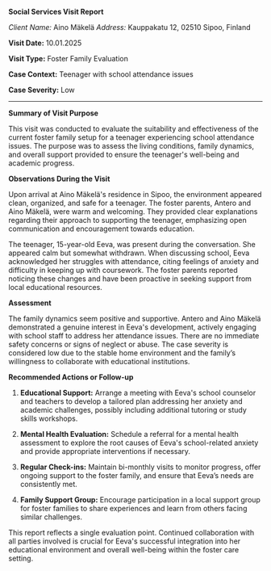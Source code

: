 **Social Services Visit Report**

*Client Name:* Aino Mäkelä
*Address:* Kauppakatu 12, 02510 Sipoo, Finland

**Visit Date:** 10.01.2025

**Visit Type:** Foster Family Evaluation

**Case Context:** Teenager with school attendance issues

**Case Severity:** Low

---

**Summary of Visit Purpose**

This visit was conducted to evaluate the suitability and effectiveness of the current foster family setup for a teenager experiencing school attendance issues. The purpose was to assess the living conditions, family dynamics, and overall support provided to ensure the teenager's well-being and academic progress.

**Observations During the Visit**

Upon arrival at Aino Mäkelä's residence in Sipoo, the environment appeared clean, organized, and safe for a teenager. The foster parents, Antero and Aino Mäkelä, were warm and welcoming. They provided clear explanations regarding their approach to supporting the teenager, emphasizing open communication and encouragement towards education.

The teenager, 15-year-old Eeva, was present during the conversation. She appeared calm but somewhat withdrawn. When discussing school, Eeva acknowledged her struggles with attendance, citing feelings of anxiety and difficulty in keeping up with coursework. The foster parents reported noticing these changes and have been proactive in seeking support from local educational resources.

**Assessment**

The family dynamics seem positive and supportive. Antero and Aino Mäkelä demonstrated a genuine interest in Eeva's development, actively engaging with school staff to address her attendance issues. There are no immediate safety concerns or signs of neglect or abuse. The case severity is considered low due to the stable home environment and the family’s willingness to collaborate with educational institutions.

**Recommended Actions or Follow-up**

1. **Educational Support:** Arrange a meeting with Eeva's school counselor and teachers to develop a tailored plan addressing her anxiety and academic challenges, possibly including additional tutoring or study skills workshops.
   
2. **Mental Health Evaluation:** Schedule a referral for a mental health assessment to explore the root causes of Eeva's school-related anxiety and provide appropriate interventions if necessary.

3. **Regular Check-ins:** Maintain bi-monthly visits to monitor progress, offer ongoing support to the foster family, and ensure that Eeva’s needs are consistently met.

4. **Family Support Group:** Encourage participation in a local support group for foster families to share experiences and learn from others facing similar challenges.

This report reflects a single evaluation point. Continued collaboration with all parties involved is crucial for Eeva's successful integration into her educational environment and overall well-being within the foster care setting.
